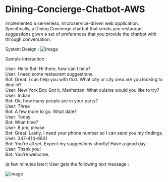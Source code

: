 # Dining-Concierge-Chatbot-AWS

Implemented a serverless, microservice-driven web application. Specifically, a Dining Concierge chatbot that sends you
restaurant suggestions given a set of preferences that you provide the chatbot with through conversation.

System Design :
![image](https://user-images.githubusercontent.com/57378953/120506378-78d49400-c38b-11eb-80a1-c8fffa7cea3a.png)


Sample Interaction :

User: Hello 
Bot: Hi there, how can I help?  
User: I need some restaurant suggestions.  
Bot: Great. I can help you with that. What city or city area are you looking to dine in?  
User: New York 
Bot: Got it, Manhattan. What cuisine would you like to try?  
User: Indian  
Bot: Ok, how many people are in your party?  
User: Three  
Bot: A few more to go. What date?  
User: Today  
Bot: What time?  
User: 8 pm, please  
Bot: Great. Lastly, I need your phone number so I can send you my findings.  
User: 347-414-6801  
Bot: You’re all set. Expect my suggestions shortly! Have a good day.  
User: Thank you!  
Bot: You’re welcome.  

(a few minutes later) 
User gets the following text message :

![image](https://user-images.githubusercontent.com/57378953/120510712-4fb60280-c38f-11eb-8545-deb9b185fad6.png)



